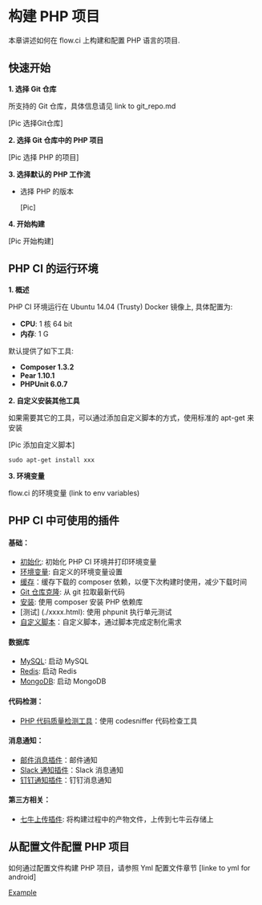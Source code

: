 # 构建 PHP 项目

本章讲述如何在 flow.ci 上构建和配置 PHP 语言的项目.

## 快速开始

**1. 选择 Git 仓库**

所支持的 Git 仓库，具体信息请见 link to git_repo.md

[Pic 选择Git仓库]


**2. 选择 Git 仓库中的 PHP 项目**


[Pic 选择 PHP 的项目]


**3. 选择默认的 PHP 工作流**

- 选择 PHP 的版本

	[Pic] 
	
**4. 开始构建**

[Pic 开始构建] 

## PHP CI 的运行环境

**1. 概述**

PHP CI 环境运行在 Ubuntu 14.04 (Trusty) Docker 镜像上, 具体配置为:

 - **CPU**: 1 核 64 bit
 - **内存**: 1 G

默认提供了如下工具:

- **Composer 1.3.2**
- **Pear 1.10.1**
- **PHPUnit 6.0.7**


**2. 自定义安装其他工具**

如果需要其它的工具，可以通过添加自定义脚本的方式，使用标准的 apt-get 来安装

[Pic 添加自定义脚本]

`sudo apt-get install xxx`

**3. 环境变量**

flow.ci 的环境变量 (link to env variables)

## PHP CI 中可使用的插件

#### 基础：

- [初始化](./plugins_initalize.html#php): 初始化 PHP CI 环境并打印环境变量
- [环境变量](./plugins_variables.html): 自定义的环境变量设置
- [缓存](./plugins_cache.html)：缓存下载的 composer 依赖，以便下次构建时使用，减少下载时间
- [Git 仓库克隆](./plugins_git_clone.html): 从 git 拉取最新代码
- [安装](./plugins_build.html): 使用 composer 安装 PHP 依赖库
- [测试] (./xxxx.html): 使用 phpunit 执行单元测试
- [自定义脚本](./plugins_custom_script.html)：自定义脚本，通过脚本完成定制化需求

#### 数据库
- [MySQL](./database.html): 启动 MySQL
- [Redis](./database.html): 启动 Redis
- [MongoDB](./database.html): 启动 MongoDB


#### 代码检测：
- [PHP 代码质量检测工具](./waiting.html)：使用 codesniffer 代码检查工具

#### 消息通知：
- [邮件消息插件](./plugins_email_sender.html)：邮件通知
- [Slack 通知插件](./plugins_slack_notification.html)：Slack 消息通知
- [钉钉通知插件](./plugins_slack_notification.html)：钉钉消息通知

#### 第三方相关：
- [七牛上传插件](./plugins_qiniu_upload.html): 将构建过程中的产物文件，上传到七牛云存储上


## 从配置文件配置 PHP 项目

如何通过配置文件构建 PHP 项目，请参照 Yml 配置文件章节 [linke to yml for android]

[Example](https://github.com/flow-ci-plugin/yml_example/blob/master/.php-flow.yml)